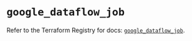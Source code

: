 # `google_dataflow_job`

Refer to the Terraform Registry for docs: [`google_dataflow_job`](https://registry.terraform.io/providers/hashicorp/google/6.31.0/docs/resources/dataflow_job).
